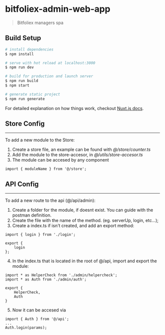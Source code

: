 # bitfoliex-admin-web-app

> Bitfoliex managers spa

## Build Setup

``` bash
# install dependencies
$ npm install

# serve with hot reload at localhost:3000
$ npm run dev

# build for production and launch server
$ npm run build
$ npm start

# generate static project
$ npm run generate
```

For detailed explanation on how things work, checkout [Nuxt.js docs](https://nuxtjs.org).


## Store Config
---
To add a new module to the Store:

1. Create a store file, an example can be found with _@/store/counter.ts_
2. Add the module to the store-accesor, in _@/utils/store-accesor.ts_
3. The module can be accesed by any component
```
import { moduleName } from '@/store';
```

## API Config
---
To add a new route to the api (@/api/admin):

1. Create a folder for the module, if doesnt exist. You can guide with the postman definition.
2. Create the file with the name of the method. (eg. serverUp, login, etc...);
3. Create a index.ts if isn't created, and add an export method:
```
import { login } from './login';

export {
    login
};
```
4. In the index.ts that is located in the root of @/api, import and export the module:
```
import * as HelperCheck from './admin/helpercheck';
import * as Auth from './admin/auth';

export {
    HelperCheck,
    Auth
}
```
5. Now it can be accesed via
```
import { Auth } from '@/api';
...
Auth.login(params);
```